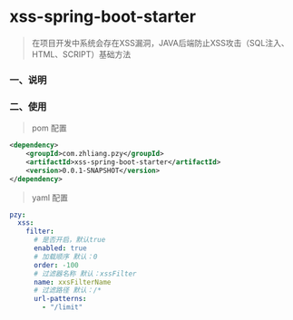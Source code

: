 # xss-spring-boot-starter
> 在项目开发中系统会存在XSS漏洞，JAVA后端防止XSS攻击（SQL注入、HTML、SCRIPT）基础方法

### 一、说明


### 二、使用
> pom 配置
```xml
<dependency>
    <groupId>com.zhliang.pzy</groupId>
    <artifactId>xss-spring-boot-starter</artifactId>
    <version>0.0.1-SNAPSHOT</version>
</dependency>
```
> yaml 配置
```yaml
pzy:
  xss:
    filter:
      # 是否开启，默认true
      enabled: true
      # 加载顺序 默认：0
      order: -100
      # 过滤器名称 默认：xssFilter
      name: xxsFilterName
      # 过滤路径 默认：/*
      url-patterns:
        - "/limit"
```
